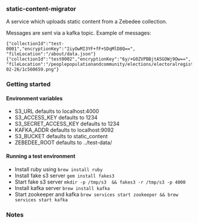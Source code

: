 ### static-content-migrator

A service which uploads static content from a Zebedee collection.

Messages are sent via a kafka topic. Example of messages:
```
{"collectionId":"test-0001","encryptionKey":"2iyOwMI3YF+fF+SDqMlD8Q==", "fileLocation":"/about/data.json"}
{"collectionId":"test0002","encryptionKey":"6y/+G0ZVPBBjtA5GOWj9Ow==", "fileLocation":"/peoplepopulationandcommunity/elections/electoralregistration/bulletins/electoralstatisticsforenglandwalesandnorthernireland/2015-02-26/1c560659.png"}
```

### Getting started

#### Environment variables
* S3_URL defaults to localhost:4000
* S3_ACCESS_KEY defaults to 1234
* S3_SECRET_ACCESS_KEY defaults to 1234
* KAFKA_ADDR defaults to localhost:9092
* S3_BUCKET defaults to static_content
* ZEBEDEE_ROOT defaults to ../test-data/

#### Running a test environment
* Install ruby using ```brew install ruby```
* Install fake s3 server ```gem install fakes3```
* Start fake s3 server ```mkdir -p /tmp/s3  && fakes3 -r /tmp/s3 -p 4000```
* Install kafka server ```brew install kafka```
* Start zookeeper and kafka ```brew services start zookeeper && brew services start kafka```

### Notes
